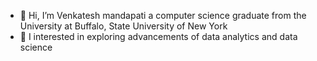 - 👋 Hi, I’m Venkatesh mandapati a computer science graduate from the University at Buffalo, State University of New York
- 👀 I interested in exploring advancements of data analytics and data science

<!---
mvenki05/mvenki05 is a ✨ special ✨ repository because its `README.md` (this file) appears on your GitHub profile.
You can click the Preview link to take a look at your changes.
--->
